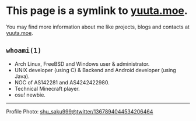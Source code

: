 # This page is a symlink to [yuuta.moe](https://yuuta.moe).

You may find more information about me like projects, blogs and contacts at [yuuta.moe](https://yuuta.moe).

## `whoami(1)`

* Arch Linux, FreeBSD and Windows user & administrator.
* UNIX developer (using C) & Backend and Android developer (using Java).
* NOC of AS142281 and AS4242422980.
* Technical Minecraft player.
* osu! newbie.

---

Profile Photo: [shu_saku999@twitter/1367894044534206464](https://twitter.com/shu_saku999/status/1367894044534206464/)
